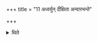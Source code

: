 +++
title = "11 अध्वर्युन् दीक्षिता अन्वारभन्ते"

+++

<details><summary>थिते</summary>

11. The consecrated persons hold the Adhvaryu from behind, the wives (hold) the consecrated ones (their husbands from behind).  

[^1]: This takes place on the last Dīkṣa-day. 
</details>
